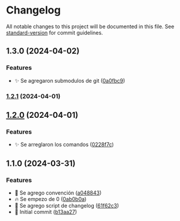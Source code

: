 # Changelog

All notable changes to this project will be documented in this file. See [standard-version](https://github.com/conventional-changelog/standard-version) for commit guidelines.

## 1.3.0 (2024-04-02)


### Features

* :sparkles: Se agregaron submodulos de git ([0a0fbc9](https://github.com/GiulianoPoeta99/tpi-mercadolibre/commit/0a0fbc9df9bffaf998940c00038334b4e58fdfc3))

### [1.2.1](https://github.com/GiulianoPoeta99/base-template/compare/v1.2.0...v1.2.1) (2024-04-01)

## [1.2.0](https://github.com/GiulianoPoeta99/base-template/compare/v1.1.0...v1.2.0) (2024-04-01)


### Features

* :sparkles: Se arreglaron los comandos ([0228f7c](https://github.com/GiulianoPoeta99/base-template/commit/0228f7ce6c2830831cb8c440450fd8865a60e28e))

## 1.1.0 (2024-03-31)


### Features

* :art: Se agrego convención ([a048843](https://github.com/GiulianoPoeta99/base-template/commit/a04884399664dea2bf5c01e1c22a7193a1f0f3d5))
* :fire: Se empezo de 0 ([0ab0b0a](https://github.com/GiulianoPoeta99/base-template/commit/0ab0b0a0d44383059a7d7167ba3942753241800b))
* :hammer: Se agrego script de changelog ([61f62c3](https://github.com/GiulianoPoeta99/base-template/commit/61f62c37ebdbd33bfb323c4fc09987d9733caa13))
* :tada: Initial commit ([b13aa27](https://github.com/GiulianoPoeta99/base-template/commit/b13aa274d6d65263cb6c550960ffb10178775c4c))
